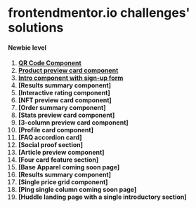 # frontendmentor.io challenges' solutions

#### Newbie level #
1. **[QR Code Component](https://github.com/AleksandraObw/frontendmentor/tree/main/1newbie-qr-code-component-main)**
2. **[Product preview card component](https://github.com/AleksandraObw/frontendmentor/tree/main/2newbie-product-preview-card-component-main)**
3. **[Intro component with sign-up form](https://github.com/AleksandraObw/frontendmentor/tree/main/3newbie-intro-component-with-signup-form-master)**
4. **[Results summary component]**
5. **[Interactive rating component]**
6. **[NFT preview card component]**
7. **[Order summary component]**
8. **[Stats preview card component]**
9. **[3-column preview card component]**
10. **[Profile card component]**
11. **[FAQ accordion card]**
12. **[Social proof section]**
13. **[Article preview component]**
14. **[Four card feature section]**
15. **[Base Apparel coming soon page]**
16. **[Results summary component]**
17. **[Single price grid component]**
18. **[Ping single column coming soon page]**
19. **[Huddle landing page with a single introductory section]**

